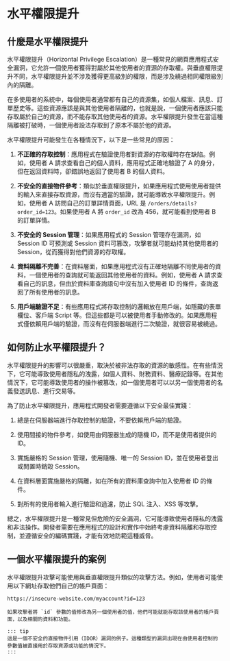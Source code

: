 # 水平權限提升

## 什麼是水平權限提升

水平權限提升（Horizontal Privilege Escalation）是一種常見的網頁應用程式安全漏洞，它允許一個使用者獲得對屬於其他使用者的資源的存取權。與垂直權限提升不同，水平權限提升並不涉及獲得更高級別的權限，而是涉及繞過相同權限級別內的隔離。

在多使用者的系統中，每個使用者通常都有自己的資源集，如個人檔案、訊息、訂單歷史等。這些資源應該是與其他使用者隔離的，也就是說，一個使用者應該只能存取屬於自己的資源，而不能存取其他使用者的資源。水平權限提升發生在當這種隔離被打破時，一個使用者設法存取到了原本不屬於他的資源。

水平權限提升可能發生在各種情況下，以下是一些常見的原因：

1. **不正確的存取控制**：應用程式在驗證使用者對資源的存取權時存在缺陷。例如，使用者 A 請求查看自己的個人資料，應用程式正確地驗證了 A 的身分，但在返回資料時，卻錯誤地返回了使用者 B 的個人資料。

2. **不安全的直接物件參考**：類似於垂直權限提升，如果應用程式使用使用者提供的輸入來直接存取資源，而沒有適當的驗證，就可能導致水平權限提升。例如，使用者 A 訪問自己的訂單詳情頁面，URL 是 `/orders/details?order_id=123`。如果使用者 A 將 `order_id` 改為 456，就可能看到使用者 B 的訂單詳情。

3. **不安全的 Session 管理**：如果應用程式的 Session 管理存在漏洞，如 Session ID 可預測或 Session 資料可篡改，攻擊者就可能劫持其他使用者的 Session，從而獲得對他們資源的存取權。

4. **資料隔離不完善**：在資料層面，如果應用程式沒有正確地隔離不同使用者的資料，一個使用者的查詢就可能返回其他使用者的資料。例如，使用者 A 請求查看自己的訊息，但由於資料庫查詢語句中沒有加入使用者 ID 的條件，查詢返回了所有使用者的訊息。

5. **用戶端驗證不足**：有些應用程式將存取控制的邏輯放在用戶端，如隱藏的表單欄位、客戶端 Script 等。但這些都是可以被使用者手動修改的。如果應用程式僅依賴用戶端的驗證，而沒有在伺服器端進行二次驗證，就很容易被繞過。

## 如何防止水平權限提升？

水平權限提升的影響可以很嚴重，取決於被非法存取的資源的敏感性。在有些情況下，它可能導致使用者隱私的洩露，如個人資料、財務資料、醫療記錄等。在其他情況下，它可能導致使用者的操作被篡改，如一個使用者可以以另一個使用者的名義發送訊息、進行交易等。

為了防止水平權限提升，應用程式開發者需要遵循以下安全最佳實踐：

1. 總是在伺服器端進行存取控制的驗證，不要依賴用戶端的驗證。

2. 使用間接的物件參考，如使用由伺服器生成的隨機 ID，而不是使用者提供的 ID。

3. 實施嚴格的 Session 管理，使用隨機、唯一的 Session ID，並在使用者登出或閒置時銷毀 Session。

4. 在資料層面實施嚴格的隔離，如在所有的資料庫查詢中加入使用者 ID 的條件。

5. 對所有的使用者輸入進行驗證和過濾，防止 SQL 注入、XSS 等攻擊。

總之，水平權限提升是一種常見但危險的安全漏洞，它可能導致使用者隱私的洩露和非法操作。開發者需要在應用程式的設計和實作中始終考慮資料隔離和存取控制，並遵循安全的編碼實踐，才能有效地防範這種威脅。

## 一個水平權限提升的案例

水平權限提升攻擊可能使用與垂直權限提升類似的攻擊方法。例如，使用者可能使用以下網址存取他們自己的帳戶頁面：

```
https://insecure-website.com/myaccount?id=123
```
```
如果攻擊者將 `id` 參數的值修改為另一個使用者的值，他們可能就能存取該使用者的帳戶頁面，以及相關的資料和功能。

::: tip
這是一個不安全的直接物件引用（IDOR）漏洞的例子。這種類型的漏洞出現在由使用者控制的參數值被直接用於存取資源或功能的情況下。
:::